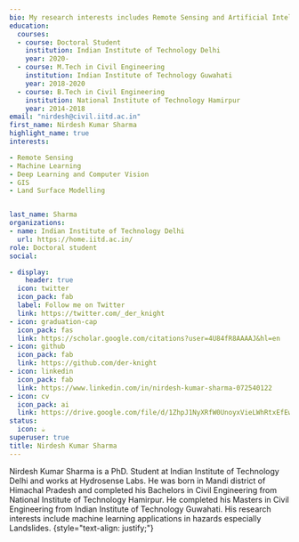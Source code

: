 ```yaml
---
bio: My research interests includes Remote Sensing and Artificial Intelligence for Natural Hazards
education:
  courses:
  - course: Doctoral Student 
    institution: Indian Institute of Technology Delhi
    year: 2020-
  - course: M.Tech in Civil Engineering
    institution: Indian Institute of Technology Guwahati
    year: 2018-2020
  - course: B.Tech in Civil Engineering
    institution: National Institute of Technology Hamirpur
    year: 2014-2018
email: "nirdesh@civil.iitd.ac.in"
first_name: Nirdesh Kumar Sharma
highlight_name: true
interests:

- Remote Sensing
- Machine Learning
- Deep Learning and Computer Vision
- GIS
- Land Surface Modelling


last_name: Sharma
organizations:
- name: Indian Institute of Technology Delhi
  url: https://home.iitd.ac.in/
role: Doctoral student 
social:

- display:
    header: true
  icon: twitter
  icon_pack: fab
  label: Follow me on Twitter
  link: https://twitter.com/_der_knight
- icon: graduation-cap
  icon_pack: fas
  link: https://scholar.google.com/citations?user=4U84fR8AAAAJ&hl=en
- icon: github
  icon_pack: fab
  link: https://github.com/der-knight
- icon: linkedin
  icon_pack: fab
  link: https://www.linkedin.com/in/nirdesh-kumar-sharma-072540122
- icon: cv
  icon_pack: ai
  link: https://drive.google.com/file/d/1ZhpJ1NyXRfW0UnoyxVieLWhRtxEfEwOT/view?usp=sharing
status:
  icon: ☕️
superuser: true
title: Nirdesh Kumar Sharma 
---
```


Nirdesh Kumar Sharma is a PhD. Student at Indian Institute of Technology Delhi and works at Hydrosense Labs. He was born in Mandi district of Himachal Pradesh and completed his Bachelors in Civil Engineering from National Institute of Technology Hamirpur. He completed his Masters in Civil Engineering from Indian Institute of Technology Guwahati. His research interests include machine learning applications in hazards especially Landslides.
{style="text-align: justify;"}
